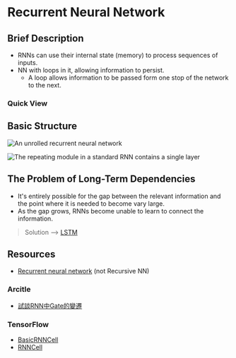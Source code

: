 # Recurrent Neural Network

## Brief Description

* RNNs can use their internal state (memory) to process sequences of inputs.
* NN with loops in it, allowing information to persist.
    * A loop allows information to be passed form one stop of the network to the next.

### Quick View

## Basic Structure

![An unrolled recurrent neural network](https://colah.github.io/posts/2015-08-Understanding-LSTMs/img/RNN-unrolled.png)

![The repeating module in a standard RNN contains a single layer](https://colah.github.io/posts/2015-08-Understanding-LSTMs/img/LSTM3-SimpleRNN.png)

## The Problem of Long-Term Dependencies

* It's entirely possible for the gap between the relevant information and the point where it is needed to become vary large.
* As the gap grows, RNNs become unable to learn to connect the information.

> Solution --> [LSTM](LSTM.md)

## Resources

* [Recurrent neural network](https://en.wikipedia.org/wiki/Recurrent_neural_network) (not Recursive NN)

### Arcitle

* [試談RNN中Gate的變遷](https://wyydsb.xin/other/rnn.html)

### TensorFlow

* [BasicRNNCell](https://www.tensorflow.org/api_docs/python/tf/nn/rnn_cell/BasicRNNCell)
* [RNNCell](https://www.tensorflow.org/api_docs/python/tf/nn/rnn_cell/RNNCell)
